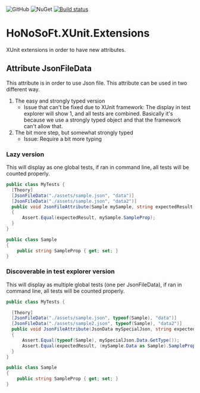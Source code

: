 ![GitHub](https://img.shields.io/github/license/mashape/apistatus.svg) 
![NuGet](https://img.shields.io/nuget/v/HoNoSoFt.XUnit.Extensions.svg) [![Build status](https://ci.appveyor.com/api/projects/status/oxhhrmmf711syrkv?svg=true)](https://ci.appveyor.com/project/Nordes/honosoft-xunit-extensions)


# HoNoSoFt.XUnit.Extensions
XUnit extensions in order to have new attributes.

## Attribute JsonFileData
This attribute is in order to use Json file. This attribute can be used in two different way.

1. The easy and strongly typed version
    * Issue that can't be fixed due to XUnit framework: The display in test explorer will show 1, and all tests are combined. Basically it's because we use a strongly typed object and that the framework can't allow that.
2. The bit more step, but somewhat strongly typed
    * Issue: Require a bit more typing

### Lazy version
This will display as one global tests, if ran in command line, all tests will be counted properly.

```csharp
public class MyTests {
  [Theory]
  [JsonFileData("./assets/sample.json", "data")]
  [JsonFileData("./assets/sample.json", "data2")]
  public void JsonFileAttribute(Sample mySample, string expectedResult)
  {
      Assert.Equal(expectedResult, mySample.SampleProp);
  }
}

public class Sample
{
    public string SampleProp { get; set; }
}
```

### Discoverable in test explorer version
This will display as multiple global tests (one per JsonFileData), if ran in command line, all tests will be counted properly.

```csharp
public class MyTests {

  [Theory]
  [JsonFileData("./assets/sample.json", typeof(Sample), "data")]
  [JsonFileData("./assets/sample2.json", typeof(Sample), "data2")]
  public void JsonFileAttribute(JsonData mySpecialJson, string expectedResult)
  {
      Assert.Equal(typeof(Sample), mySpecialJson.Data.GetType());
      Assert.Equal(expectedResult, (mySample.Data as Sample).SampleProp);
  }
}

public class Sample
{
    public string SampleProp { get; set; }
}
```